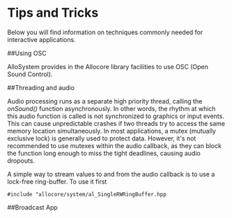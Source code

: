 # Tips and Tricks

Below you will find information on techniques commonly needed for interactive applications.

##Using OSC

AlloSystem provides in the Allocore library facilities to use OSC (Open Sound Control).


##Threading and audio

Audio processing runs as a separate high priority thread, calling the *onSound()* function asynchronously. In other words, the rhythm at which this audio function is called is not synchronized to graphics or input events. This can cause unpredictable crashes if two threads try to access the same memory location simultaneously. In most applications, a mutex (mutually exclusive lock) is generally used to protect data. However, it's not recommended to use mutexes within the audio callback, as they can block the function long enough to miss the tight deadlines, causing audio dropouts.

A simple way to stream values to and from the audio callback is to use a lock-free ring-buffer. To use it first

    #include "allocore/system/al_SingleRWRingBuffer.hpp



##Broadcast App
